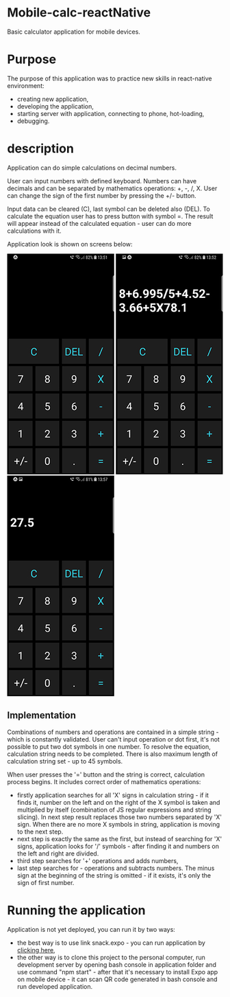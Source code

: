 # Mobile-calc-reactNative

Basic calculator application for mobile devices.

# Purpose

The purpose of this application was to practice new skills in react-native environment:
 * creating new application,
 * developing the application,
 * starting server with application, connecting to phone, hot-loading,
 * debugging.
 
# description

Application can do simple calculations on decimal numbers.

User can input numbers with defined keyboard. Numbers can have decimals and can be
separated by mathematics operations: +, -, /, X. User can change the sign of the first number by 
pressing the +/- button. 

Input data can be cleared (C), last symbol can be deleted also (DEL).
To calculate the equation user has to press button with symbol =. The result will appear instead of
the calculated equation - user can do more calculations with it.

Application look is shown on screens below:

![](screens/1.jpg) ![](screens/2.jpg) ![](screens/3.jpg)

## Implementation

Combinations of numbers and operations are contained in a simple string - which is constantly validated. User can't input
operation or dot first, it's not possible to put two dot symbols in one number. To resolve the equation,
calculation string needs to be completed. There is also maximum length of calculation string set - up to 45 symbols.

When user presses the '=' button and the string is correct, calculation process begins. It includes correct order of
mathematics operations:
*   firstly application searches for all 'X' signs in calculation string - if it finds it, number on the left
and on the right of the X symbol is taken and multiplied by itself (combination of JS regular expressions and string slicing).
In next step result replaces those two numbers separated by 'X' sign.
When there are no more X symbols in string, application is moving to the next step.
*   next step is exactly the same as the first, but instead of searching for 'X' signs, application looks 
for '/' symbols - after finding it and numbers on the left and right are divided.
*   third step searches for '+' operations and adds numbers,
*   last step searches for - operations and subtracts numbers. The minus sign at the beginning of the string is
omitted - if it exists, it's only the sign of first number.


# Running the application

Application is not yet deployed, you can run it by two ways: 
*   the best way is to use link snack.expo - you can run application by [clicking here](https://snack.expo.io/@biigm/calc-mobile),
*   the other way is to clone this project to the personal computer, run development server by opening
bash console in application folder and use command "npm start" - after that it's necessary to install 
Expo app on mobile device - it can scan QR code generated in bash console and run developed application.